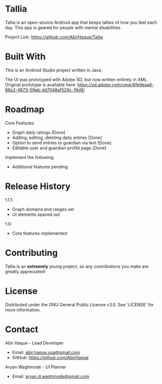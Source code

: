 # Tallia
Tallia is an open-source Android app that keeps tallies of how you feel each day. This app is geared for people with mental disabilities.

Project Link: https://github.com/AbirHaque/Tallia

# Built With
This is an Android Studio project written in Java. 

The UI was prototyped with Adobe XD, but now written entirely in XML. Original prototype is available here: https://xd.adobe.com/view/6fe9eaa6-86e2-4873-59eb-dd7048af529c-19d8/

# Roadmap
Core Features:
- Graph daily ratings [Done]
- Adding, editing, deleting daily entries [Done]
- Option to send entries to guardian via text [Done]
- Editable user and guardian profile page [Done]

Implement the following:
- Additional features pending

# Release History
1.1.1:
- Graph domains and ranges set
- UI elements spaced out

1.0:
- Core features implemented

# Contributing
Tallia is an **extremely** young project, so any contributions you make are greatly appreciated!

# License
Distributed under the GNU General Public License v3.0. See 'LICENSE' for more information.

# Contact
Abir Haque - Lead Developer
- Email: abir.haque.usa@gmail.com
- GitHub: https://github.com/AbirHaque

Aryan Waghmode - UI Planner
- Email: aryan.d.waghmode@gmail.com

